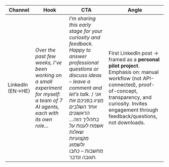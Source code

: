 | Channel          | Hook                                                                                                                          | CTA                                                                                                                                                                                                                                                                             | Angle                                                                                                                                                                                                                        |
| ---------------- | ----------------------------------------------------------------------------------------------------------------------------- | ------------------------------------------------------------------------------------------------------------------------------------------------------------------------------------------------------------------------------------------------------------------------------- | ---------------------------------------------------------------------------------------------------------------------------------------------------------------------------------------------------------------------------- |
| LinkedIn (EN→HE) | *Over the past few weeks, I’ve been working on a small experiment for myself: a team of 7 AI agents, each with its own role…* | *I’m sharing this early stage for your curiosity and feedback. Happy to answer professional questions or discuss ideas – leave a comment and let’s talk.* / *אני מציג בפניכם את אחד השלבים הראשונים בתהליך הזה… אשמח לענות על שאלות מקצועיות ולשמוע מחשבות – כתבו תגובה ונדבר.* | First LinkedIn post → framed as a **personal pilot project**. Emphasis on: manual workflow (not API-connected), proof-of-concept, transparency, and curiosity. Invites engagement through feedback/questions, not downloads. |
